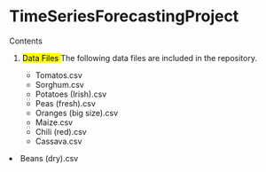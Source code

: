 # TimeSeriesForecastingProject
Contents
1) <mark> Data Files </mark>
   The following data files are included in the repository.
   <div><ul>
     <li>Tomatos.csv</li>
     <li>Sorghum.csv</li>
     <li>Potatoes (Irish).csv </li>
    <li> Peas (fresh).csv</li>
    <li>Oranges (big size).csv</li>
    <li> Maize.csv</li>
    <li> Chili (red).csv</li>
    <li>Cassava.csv</li>
  <li> Beans (dry).csv </li>
   </ul></div>
